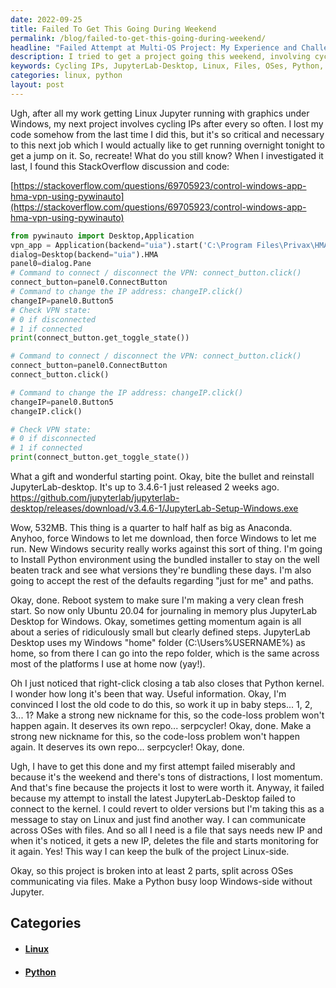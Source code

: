 ```yaml
---
date: 2022-09-25
title: Failed To Get This Going During Weekend
permalink: /blog/failed-to-get-this-going-during-weekend/
headline: "Failed Attempt at Multi-OS Project: My Experience and Challenges"
description: I tried to get a project going this weekend, involving cycling IPs and installing the latest JupyterLab-Desktop, but I failed. Instead, I decided to stay on Linux and communicate with files. This project is split across multiple OSes, with a Python busy loop Windows-side without Jupyter. Read my blog post to learn more about my experience and the challenges I faced!
keywords: Cycling IPs, JupyterLab-Desktop, Linux, Files, OSes, Python, Busy Loop, Windows-side, StackOverflow, Challenges, Experience
categories: linux, python
layout: post
---
```


Ugh, after all my work getting Linux Jupyter running with graphics under
Windows, my next project involves cycling IPs after every so often. I lost my
code somehow from the last time I did this, but it's so critical and necessary
to this next job which I would actually like to get running overnight tonight
to get a jump on it. So, recreate! What do you still know? When I investigated
it last, I found this StackOverflow discussion and code:

[https://stackoverflow.com/questions/69705923/control-windows-app-hma-vpn-using-pywinauto](https://stackoverflow.com/questions/69705923/control-windows-app-hma-vpn-using-pywinauto)

```python
from pywinauto import Desktop,Application
vpn_app = Application(backend="uia").start('C:\Program Files\Privax\HMA VPN\Vpn.exe')
dialog=Desktop(backend="uia").HMA
panel0=dialog.Pane
# Command to connect / disconnect the VPN: connect_button.click()
connect_button=panel0.ConnectButton
# Command to change the IP address: changeIP.click()
changeIP=panel0.Button5
# Check VPN state:
# 0 if disconnected
# 1 if connected
print(connect_button.get_toggle_state())

# Command to connect / disconnect the VPN: connect_button.click()
connect_button=panel0.ConnectButton
connect_button.click()

# Command to change the IP address: changeIP.click()
changeIP=panel0.Button5
changeIP.click()

# Check VPN state:
# 0 if disconnected
# 1 if connected
print(connect_button.get_toggle_state())
```

What a gift and wonderful starting point. Okay, bite the bullet and reinstall
JupyterLab-desktop. It's up to 3.4.6-1 just released 2 weeks ago.
https://github.com/jupyterlab/jupyterlab-desktop/releases/download/v3.4.6-1/JupyterLab-Setup-Windows.exe

Wow, 532MB. This thing is a quarter to half half as big as Anaconda. Anyhoo,
force Windows to let me download, then force Windows to let me run. New Windows
security really works against this sort of thing. I'm going to Install Python
environment using the bundled installer to stay on the well beaten track and
see what versions they're bundling these days. I'm also going to accept the
rest of the defaults regarding "just for me" and paths.

Okay, done. Reboot system to make sure I'm making a very clean fresh start. So
now only Ubuntu 20.04 for journaling in memory plus JupyterLab Desktop for
Windows. Okay, sometimes getting momentum again is all about a series of
ridiculously small but clearly defined steps. JupyterLab Desktop uses my
Windows "home" folder (C:\Users\%USERNAME%) as home, so from there I can go
into the repo folder, which is the same across most of the platforms I use at
home now (yay!).

Oh I just noticed that right-click closing a tab also closes that Python
kernel. I wonder how long it's been that way. Useful information. Okay, I'm
convinced I lost the old code to do this, so work it up in baby steps... 1, 2,
3... 1? Make a strong new nickname for this, so the code-loss problem won't
happen again. It deserves its own repo... serpcycler! Okay, done. Make a strong
new nickname for this, so the code-loss problem won't happen again. It deserves
its own repo... serpcycler! Okay, done.

Ugh, I have to get this done and my first attempt failed miserably and because
it's the weekend and there's tons of distractions, I lost momentum. And that's
fine because the projects it lost to were worth it. Anyway, it failed because
my attempt to install the latest JupyterLab-Desktop failed to connect to the
kernel. I could revert to older versions but I'm taking this as a message to
stay on Linux and just find another way. I can communicate across OSes with
files. And so all I need is a file that says needs new IP and when it's
noticed, it gets a new IP, deletes the file and starts monitoring for it again.
Yes! This way I can keep the bulk of the project Linux-side.

Okay, so this project is broken into at least 2 parts, split across OSes
communicating via files. Make a Python busy loop Windows-side without Jupyter.


## Categories

<ul>
<li><h4><a href='/linux/'>Linux</a></h4></li>
<li><h4><a href='/python/'>Python</a></h4></li></ul>